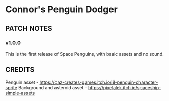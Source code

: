 # Connor's Penguin Dodger
 
## PATCH NOTES

### v1.0.0
This is the first release of Space Penguins, with basic assets and no sound.

## CREDITS
Penguin asset - https://caz-creates-games.itch.io/lil-penguin-character-sprite
Background and asteroid asset - https://pixelalek.itch.io/spaceship-simple-assets
